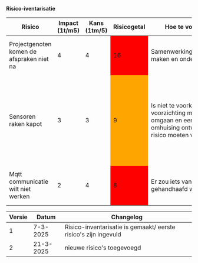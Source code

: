 **Risico-iventarisatie**
<table>
<colgroup>
<col style="width: 26%"/>
<col style="width: 13%"/>
<col style="width: 11%"/>
<col style="width: 27%"/>
<col style="width: 21%"/>
</colgroup>
<thead>
<tr class="header">
<th><strong>Risico</strong</th>
<th><strong>Impact (1t/m5)</strong></th>
<th><strong>Kans (1tm/5)</strong></th>
<th><strong>Risicogetal</strong></th>
<th><strong>Hoe te voorkomen?</strong></th>
<th><strong>Maatregel</strong></th>
<th><strong>Kans (na)</strong></th>
<th><strong>Impact (na)</strong></th>
<th><strong>Risicogetal (na)</strong></th>
<th><strong>Oplossing toegepast</strong></th>
</tr>
</thead>
<tbody>
<tr>
<td>Projectgenoten komen de afspraken niet na</td>
<td>4</td>
<td>4</td>
<td style="background-color: red">16</td>
<td>Samenwerkingsovereenkomst maken en ondertekenen</td>
<td>Iedereen het samenwerkinsovereenkomst laten tekenen</td>
<td>2</td>
<td>4</td>
<td style="background-color: orange">8</td>
<td>Ja, iedereen heeft het document getekend</td>
</tr>
<tr>
<td>Sensoren raken kapot</td>
<td>3</td>
<td>3</td>
<td style="background-color: orange">9</td>
<td>Is niet te voorkomen, maar voorzichting met de spullen omgaan en een goeie omhuising ontwerpen zou het risico moeten verminderen</td>
<td>Netjes omgaan met de spullen, en goed nadenken over een geschikte omhuising</td>
<td>1</td>
<td>3</td>
<td style="background-color:green">3</td>
<td>We hebben een waterdichte omhuising ontworpen en gemaakt. En zijn netjes omgegaan met de spullen</td>
</tr>
<tr>
<td>Mqtt communicatie wilt niet werken</td>
<td>2</td>
<td>4</td>
<td style="background-color: red">8</td>
<td>Er zou iets van een keepalive gehandhaafd worden</td>
<td>Schrijf een keepalive 'functie' zodat de clients constant de broker pingen om te checken dat de connectie nog bestaad</td>
<td>1</td>
<td>4</td>
<td style="background-color: orange">4</td>
<td>Nog niet toegepast</td>
</tr>
</tbody>
<!-- changelog -->
<table>
<colgroup>
<col style="width: 11%" />
<col style="width: 17%" />
<col style="width: 71%" />
</colgroup>
<thead>
<tr class="header">
<th><strong>Versie</strong></th>
<th><strong>Datum</strong></th>
<th><strong>Changelog</strong></th>
</tr>
</thead>
<tbody>
<tr>
<td>1</td>
<td>7-3-2025</td>
<td>Risico-inventarisatie is gemaakt/ eerste risico's zijn ingevuld</td>
</tr>
<tr>
<td>2</td>
<td>21-3-2025</td>
<td>nieuwe risico's toegevoegd</td>
</tr>
</tbody>